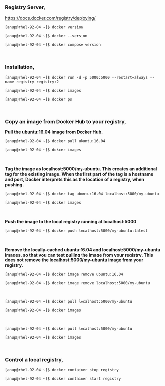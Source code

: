 
### Registry Server,

https://docs.docker.com/registry/deploying/

`[anup@rhel-92-04 ~]$ docker version`

`[anup@rhel-92-04 ~]$ docker --version`

`[anup@rhel-92-04 ~]$ docker compose version`

<br>

### Installation,

`[anup@rhel-92-04 ~]$ docker run -d -p 5000:5000 --restart=always --name registry registry:2`

`[anup@rhel-92-04 ~]$ docker images`

`[anup@rhel-92-04 ~]$ docker ps `

<br>

### Copy an image from Docker Hub to your registry,

**Pull the ubuntu:16.04 image from Docker Hub.**

`[anup@rhel-92-04 ~]$ docker pull ubuntu:16.04`

`[anup@rhel-92-04 ~]$ dokcer images`

<br>

**Tag the image as localhost:5000/my-ubuntu. This creates an additional tag for the existing image. When the first part of the tag is a hostname and port, Docker interprets this as the location of a registry, when pushing.**

`[anup@rhel-92-04 ~]$ docker tag ubuntu:16.04 localhost:5000/my-ubuntu`

`[anup@rhel-92-04 ~]$ docker images`

<br>

**Push the image to the local registry running at localhost:5000**

`[anup@rhel-92-04 ~]$ docker push localhost:5000/my-ubuntu:latest`

<br>

**Remove the locally-cached ubuntu:16.04 and localhost:5000/my-ubuntu images, so that you can test pulling the image from your registry. This does not remove the localhost:5000/my-ubuntu image from your registry.**

`[anup@rhel-92-04 ~]$ docker image remove ubuntu:16.04`

`[anup@rhel-92-04 ~]$ docker image remove localhost:5000/my-ubuntu`

<br>

`[anup@rhel-92-04 ~]$ docker pull localhost:5000/my-ubuntu`

`[anup@rhel-92-04 ~]$ docker images`

<br>

`[anup@rhel-92-04 ~]$ docker pull localhost:5000/my-ubuntu`

`[anup@rhel-92-04 ~]$ docker images`

<br>

### Control a local registry,

`[anup@rhel-92-04 ~]$ docker container stop registry`

`[anup@rhel-92-04 ~]$ docker container start registry`

<br>
